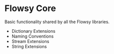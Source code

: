 # Flowsy Core

Basic functionality shared by all the Flowsy libraries.

* Dictionary Extensions
* Naming Conventions
* Stream Extensions
* String Extensions
